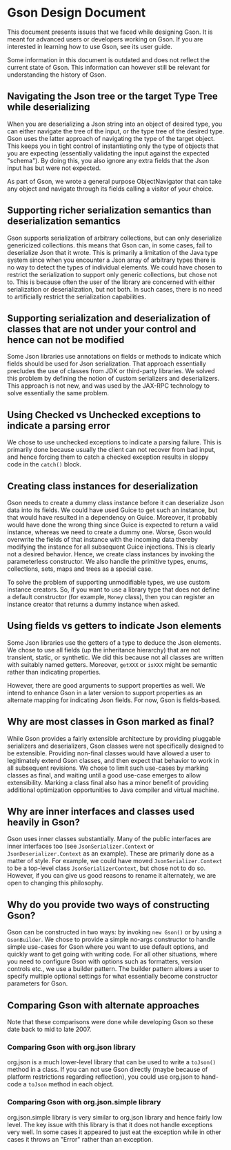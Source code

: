 # Gson Design Document

This document presents issues that we faced while designing Gson. It is meant for advanced users or developers working on Gson. If you are interested in learning how to use Gson, see its user guide.

Some information in this document is outdated and does not reflect the current state of Gson. This information can however still be relevant for understanding the history of Gson.

## Navigating the Json tree or the target Type Tree while deserializing

When you are deserializing a Json string into an object of desired type, you can either navigate the tree of the input, or the type tree of the desired type. Gson uses the latter approach of navigating the type of the target object. This keeps you in tight control of instantiating only the type of objects that you are expecting (essentially validating the input against the expected "schema"). By doing this, you also ignore any extra fields that the Json input has but were not expected.

As part of Gson, we wrote a general purpose ObjectNavigator that can take any object and navigate through its fields calling a visitor of your choice.

## Supporting richer serialization semantics than deserialization semantics

Gson supports serialization of arbitrary collections, but can only deserialize genericized collections. this means that Gson can, in some cases, fail to deserialize Json that it wrote. This is primarily a limitation of the Java type system since when you encounter a Json array of arbitrary types there is no way to detect the types of individual elements. We could have chosen to restrict the serialization to support only generic collections, but chose not to. This is because often the user of the library are concerned with either serialization or deserialization, but not both. In such cases, there is no need to artificially restrict the serialization capabilities.

## Supporting serialization and deserialization of classes that are not under your control and hence can not be modified

Some Json libraries use annotations on fields or methods to indicate which fields should be used for Json serialization. That approach essentially precludes the use of classes from JDK or third-party libraries. We solved this problem by defining the notion of custom serializers and deserializers. This approach is not new, and was used by the JAX-RPC technology to solve essentially the same problem.

## Using Checked vs Unchecked exceptions to indicate a parsing error

We chose to use unchecked exceptions to indicate a parsing failure. This is primarily done because usually the client can not recover from bad input, and hence forcing them to catch a checked exception results in sloppy code in the `catch()` block.

## Creating class instances for deserialization

Gson needs to create a dummy class instance before it can deserialize Json data into its fields. We could have used Guice to get such an instance, but that would have resulted in a dependency on Guice. Moreover, it probably would have done the wrong thing since Guice is expected to return a valid instance, whereas we need to create a dummy one. Worse, Gson would overwrite the fields of that instance with the incoming data thereby modifying the instance for all subsequent Guice injections. This is clearly not a desired behavior. Hence, we create class instances by invoking the parameterless constructor. We also handle the primitive types, enums, collections, sets, maps and trees as a special case.

To solve the problem of supporting unmodifiable types, we use custom instance creators. So, if you want to use a library type that does not define a default constructor (for example, `Money` class), then you can register an instance creator that returns a dummy instance when asked.

## Using fields vs getters to indicate Json elements

Some Json libraries use the getters of a type to deduce the Json elements. We chose to use all fields (up the inheritance hierarchy) that are not transient, static, or synthetic. We did this because not all classes are written with suitably named getters. Moreover, `getXXX` or `isXXX` might be semantic rather than indicating properties.

However, there are good arguments to support properties as well. We intend to enhance Gson in a later version to support properties as an alternate mapping for indicating Json fields. For now, Gson is fields-based.

## Why are most classes in Gson marked as final?

While Gson provides a fairly extensible architecture by providing pluggable serializers and deserializers, Gson classes were not specifically designed to be extensible. Providing non-final classes would have allowed a user to legitimately extend Gson classes, and then expect that behavior to work in all subsequent revisions. We chose to limit such use-cases by marking classes as final, and waiting until a good use-case emerges to allow extensibility. Marking a class final also has a minor benefit of providing additional optimization opportunities to Java compiler and virtual machine.

## Why are inner interfaces and classes used heavily in Gson?

Gson uses inner classes substantially. Many of the public interfaces are inner interfaces too (see `JsonSerializer.Context` or `JsonDeserializer.Context` as an example). These are primarily done as a matter of style. For example, we could have moved `JsonSerializer.Context` to be a top-level class `JsonSerializerContext`, but chose not to do so. However, if you can give us good reasons to rename it alternately, we are open to changing this philosophy.

## Why do you provide two ways of constructing Gson?

Gson can be constructed in two ways: by invoking `new Gson()` or by using a `GsonBuilder`. We chose to provide a simple no-args constructor to handle simple use-cases for Gson where you want to use default options, and quickly want to get going with writing code. For all other situations, where you need to configure Gson with options such as formatters, version controls etc., we use a builder pattern. The builder pattern allows a user to specify multiple optional settings for what essentially become constructor parameters for Gson.

## Comparing Gson with alternate approaches

Note that these comparisons were done while developing Gson so these date back to mid to late 2007.

### Comparing Gson with org.json library

org.json is a much lower-level library that can be used to write a `toJson()` method in a class. If you can not use Gson directly (maybe because of platform restrictions regarding reflection), you could use org.json to hand-code a `toJson` method in each object.

### Comparing Gson with org.json.simple library

org.json.simple library is very similar to org.json library and hence fairly low level. The key issue with this library is that it does not handle exceptions very well. In some cases it appeared to just eat the exception while in other cases it throws an "Error" rather than an exception.
